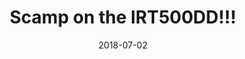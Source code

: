 ---
title: Scamp on the IRT500DD!!!
date: 2018-07-02
description: Scamp on the IRT500DD!!! 
thumb: /assets/images/photo-gallery/scamp.jpeg
image: /assets/images/photo-gallery/scamp.jpeg
# angler-name: 

reel-type: spinning
reel-series: 500 

# location: Someplace, United States
# fish: Shark
# fish-length: 49 in.
# fish-weight: 78 lbs.
---